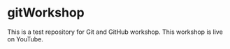 # gitWorkshop
This is a test repository for Git and GitHub workshop.
This workshop is live on YouTube.